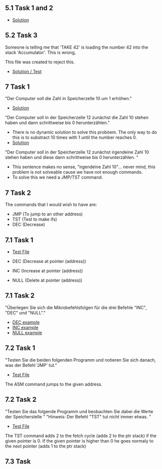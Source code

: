 ## 5.1 Task 1 and 2 ##

- [Solution](chapter_5_1_task_1.asm)

## 5.2 Task 3 ##

Someone is telling me that 'TAKE 42' is loading the number 42 into the stack 'Accumulator'.
This is wrong, 

This file was created to reject this.
- [Solution / Test](chapter_5_2_task_3.asm)

## 7 Task 1 ##

"Der Computer soll die Zahl in Speicherzelle 10 um 1 erhöhen."
- [Solution](chapter_7_1_task_1.asm)

"Der Computer soll in der Speicherzelle 12 zunächst die Zahl 10 stehen haben und dann schrittweise bis 0 herunterzählen."
- There is no dynamic solution to solve this proböem. The only way to do this is to substract 10 times with 1 until the number reaches 0.
- [Solution](chapter_7_1_task_1_sub.asm)

"Der Computer soll in der Speicherzelle 12 zunächst irgendeine Zahl 10 stehen haben und diese dann schrittweise bis 0 herunterzählen. "
- This sentence makes no sense, "irgendeine Zahl 10"... never mind, this problem is not solveable cause we have not enough commands.
- To solve this we need a JMP/TST command.

## 7 Task 2 ##

The commands that I would wish to have are:
- JMP (To jump to an other address)
- TST (Test to make ifs)
- DEC (Decrease)

## 7.1 Task 1 ##

- [Test File](chapter_7_1_task_1.asm)

- DEC (Decrease at pointer (address))
- INC (Increase at pointer (address))
- NULL (Delete at pointer (address))

## 7.1 Task 2 ##

"Überlegen Sie sich die Mikrobefehlsfolgen für die drei Befehle "INC", "DEC" und "NULL"."

- [DEC example](chapter_7_1_task_2_dec.asm)
- [INC example](chapter_7_1_task_2_inc.asm)
- [NULL example](chapter_7_1_task_2_null.asm)


## 7.2 Task 1 ##

"Testen Sie die beiden folgenden Programm und notieren Sie sich danach, was der Befehl 'JMP' tut." 

- [Test File](chapter_7_2_task_1.asm)

The ASM command jumps to the given address.

## 7.2 Task 2 ##

"Testen Sie das folgende Programm und beobachten Sie dabei die Werte der Speicherstelle "
"Hinweis: Der Befehl "TST" tut nicht immer etwas. "

- [Test File](chapter_7_2_task_2.asm)

The TST command adds 2 to the fetch cycle (adds 2 to the ptr stack) if the given pointer is 0.
If the given pointer is higher than 0 he goes normaly to the next pointer (adds 1 to the ptr stack)

## 7.3 Task 
